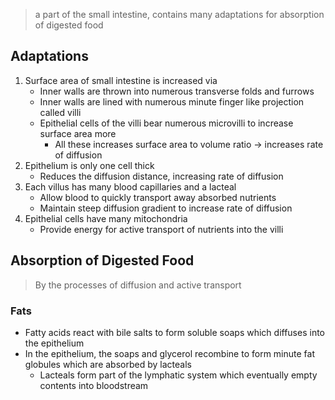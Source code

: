 > a part of the small intestine, contains many adaptations for absorption of digested food

## Adaptations
1. Surface area of small intestine is increased via
	- Inner walls are thrown into numerous transverse folds and furrows
	- Inner walls are lined with numerous minute finger like projection called villi
	- Epithelial cells of the villi bear numerous microvilli to increase surface area more
		- All these increases surface area to volume ratio -> increases rate of diffusion
2. Epithelium is only one cell thick
	- Reduces the diffusion distance, increasing rate of diffusion
3. Each villus has many blood capillaries and a lacteal
	- Allow blood to quickly transport away absorbed nutrients
	- Maintain steep diffusion gradient to increase rate of diffusion
4. Epithelial cells have many mitochondria
	- Provide energy for active transport of nutrients into the villi

## Absorption of Digested Food
> By the processes of diffusion and active transport

### Fats
- Fatty acids react with bile salts to form soluble soaps which diffuses into the epithelium
- In the epithelium, the soaps and glycerol recombine to form minute fat globules which are absorbed by lacteals
	- Lacteals form part of the lymphatic system which eventually empty contents into bloodstream